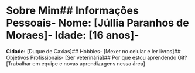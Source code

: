 # Sobre Mim## Informações Pessoais- **Nome:** [Júllia Paranhos de Moraes]- **Idade:** [16 anos]-
**Cidade:** [Duque de Caxias]## Hobbies- [Mexer no celular e ler livros]## Objetivos Profissionais-
[Ser veterinária]## Por que estou aprendendo Git?[Trabalhar em equipe e novas aprendizagens nessa área]

